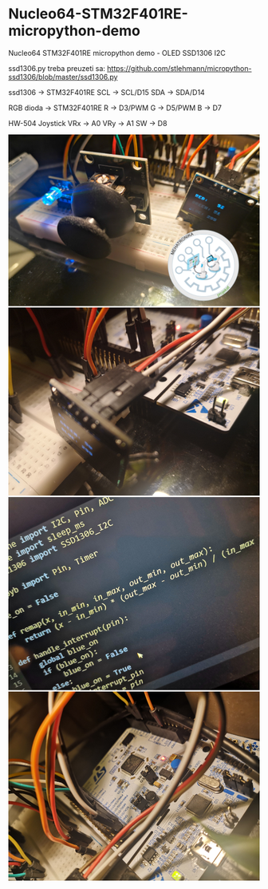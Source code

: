 # Nucleo64-STM32F401RE-micropython-demo
Nucleo64 STM32F401RE micropython demo - OLED SSD1306 I2C

ssd1306.py treba preuzeti sa: https://github.com/stlehmann/micropython-ssd1306/blob/master/ssd1306.py

ssd1306 -> STM32F401RE
SCL -> SCL/D15
SDA -> SDA/D14

RGB dioda -> STM32F401RE
R -> D3/PWM
G -> D5/PWM
B -> D7

HW-504 Joystick
VRx -> A0 
VRy -> A1
SW -> D8

![image](assets/stm32f401remicropython.jpg)
![image](assets/stm32f401remicropython1.jpg)
![image](assets/stm32f401remicropython2.jpg)
![image](assets/stm32f401remicropython3.jpg)
